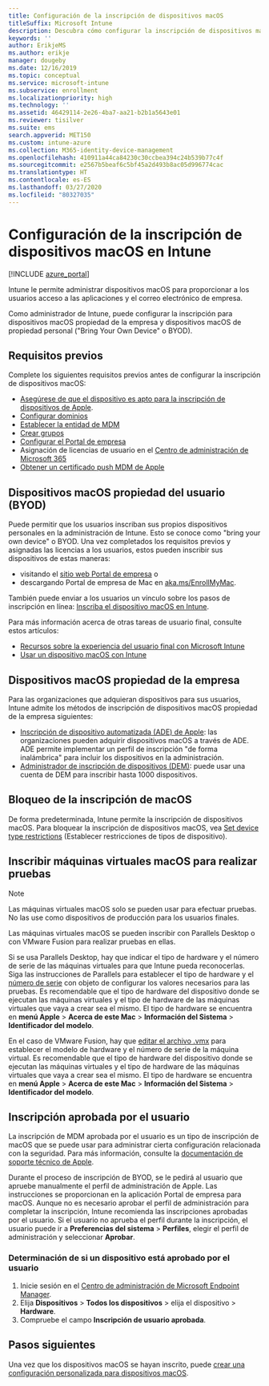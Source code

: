 ```yaml
---
title: Configuración de la inscripción de dispositivos macOS
titleSuffix: Microsoft Intune
description: Descubra cómo configurar la inscripción de dispositivos macOS en Intune.
keywords: ''
author: ErikjeMS
ms.author: erikje
manager: dougeby
ms.date: 12/16/2019
ms.topic: conceptual
ms.service: microsoft-intune
ms.subservice: enrollment
ms.localizationpriority: high
ms.technology: ''
ms.assetid: 46429114-2e26-4ba7-aa21-b2b1a5643e01
ms.reviewer: tisilver
ms.suite: ems
search.appverid: MET150
ms.custom: intune-azure
ms.collection: M365-identity-device-management
ms.openlocfilehash: 410911a44ca84230c30ccbea394c24b539b77c4f
ms.sourcegitcommit: e2567b5beaf6c5bf45a2d493b8ac05d996774cac
ms.translationtype: HT
ms.contentlocale: es-ES
ms.lasthandoff: 03/27/2020
ms.locfileid: "80327035"
---
```

# <a name="set-up-enrollment-for-macos-devices-in-intune"></a>Configuración de la inscripción de dispositivos macOS en Intune

[!INCLUDE [azure_portal](../includes/azure_portal.md)]

Intune le permite administrar dispositivos macOS para proporcionar a los usuarios acceso a las aplicaciones y el correo electrónico de empresa.

Como administrador de Intune, puede configurar la inscripción para dispositivos macOS propiedad de la empresa y dispositivos macOS de propiedad personal ("Bring Your Own Device" o BYOD). 

## <a name="prerequisites"></a>Requisitos previos

Complete los siguientes requisitos previos antes de configurar la inscripción de dispositivos macOS:

- [Asegúrese de que el dispositivo es apto para la inscripción de dispositivos de Apple](https://support.apple.com/en-us/HT204142#eligibility).
- [Configurar dominios](../fundamentals/custom-domain-name-configure.md)
- [Establecer la entidad de MDM](../fundamentals/mdm-authority-set.md)
- [Crear grupos](../fundamentals/groups-add.md)
- [Configurar el Portal de empresa](../apps/company-portal-app.md)
- Asignación de licencias de usuario en el [Centro de administración de Microsoft 365](https://go.microsoft.com/fwlink/p/?LinkId=698854)
- [Obtener un certificado push MDM de Apple](../enrollment/apple-mdm-push-certificate-get.md)

## <a name="user-owned-macos-devices-byod"></a>Dispositivos macOS propiedad del usuario (BYOD)

Puede permitir que los usuarios inscriban sus propios dispositivos personales en la administración de Intune. Esto se conoce como "bring your own device" o BYOD. Una vez completados los requisitos previos y asignadas las licencias a los usuarios, estos pueden inscribir sus dispositivos de estas maneras:
- visitando el [sitio web Portal de empresa](https://portal.manage.microsoft.com) o
- descargando Portal de empresa de Mac en [aka.ms/EnrollMyMac](https://aka.ms/EnrollMyMac).

También puede enviar a los usuarios un vínculo sobre los pasos de inscripción en línea: [Inscriba el dispositivo macOS en Intune](https://docs.microsoft.com/mem/intune/user-help/enroll-your-device-in-intune-macos-cp).

Para más información acerca de otras tareas de usuario final, consulte estos artículos:

- [Recursos sobre la experiencia del usuario final con Microsoft Intune](../fundamentals/end-user-educate.md)
- [Usar un dispositivo macOS con Intune](../user-help/enroll-your-device-in-intune-macos-cp.md)

## <a name="company-owned-macos-devices"></a>Dispositivos macOS propiedad de la empresa
Para las organizaciones que adquieran dispositivos para sus usuarios, Intune admite los métodos de inscripción de dispositivos macOS propiedad de la empresa siguientes:
- [Inscripción de dispositivo automatizada (ADE) de Apple](device-enrollment-program-enroll-macos.md): las organizaciones pueden adquirir dispositivos macOS a través de ADE. ADE permite implementar un perfil de inscripción "de forma inalámbrica" para incluir los dispositivos en la administración.
- [Administrador de inscripción de dispositivos (DEM)](device-enrollment-manager-enroll.md): puede usar una cuenta de DEM para inscribir hasta 1000 dispositivos.

## <a name="block-macos-enrollment"></a>Bloqueo de la inscripción de macOS
De forma predeterminada, Intune permite la inscripción de dispositivos macOS. Para bloquear la inscripción de dispositivos macOS, vea [Set device type restrictions](enrollment-restrictions-set.md) (Establecer restricciones de tipos de dispositivo).

## <a name="enroll-virtual-macos-machines-for-testing"></a>Inscribir máquinas virtuales macOS para realizar pruebas

> [!NOTE]
> Las máquinas virtuales macOS solo se pueden usar para efectuar pruebas. No las use como dispositivos de producción para los usuarios finales. 

Las máquinas virtuales macOS se pueden inscribir con Parallels Desktop o con VMware Fusion para realizar pruebas en ellas. 

Si se usa Parallels Desktop, hay que indicar el tipo de hardware y el número de serie de las máquinas virtuales para que Intune pueda reconocerlas. Siga las instrucciones de Parallels para establecer el tipo de hardware y el [número de serie](http://kb.parallels.com/123455) con objeto de configurar los valores necesarios para las pruebas. Es recomendable que el tipo de hardware del dispositivo donde se ejecutan las máquinas virtuales y el tipo de hardware de las máquinas virtuales que vaya a crear sea el mismo. El tipo de hardware se encuentra en **menú Apple** > **Acerca de este Mac** > **Información del Sistema** > **Identificador del modelo**. 

En el caso de VMware Fusion, hay que [editar el archivo .vmx](https://kb.vmware.com/s/article/1014782) para establecer el modelo de hardware y el número de serie de la máquina virtual. Es recomendable que el tipo de hardware del dispositivo donde se ejecutan las máquinas virtuales y el tipo de hardware de las máquinas virtuales que vaya a crear sea el mismo. El tipo de hardware se encuentra en **menú Apple** > **Acerca de este Mac** > **Información del Sistema** > **Identificador del modelo**. 

## <a name="user-approved-enrollment"></a>Inscripción aprobada por el usuario
La inscripción de MDM aprobada por el usuario es un tipo de inscripción de macOS que se puede usar para administrar cierta configuración relacionada con la seguridad. Para más información, consulte la [documentación de soporte técnico de Apple](https://support.apple.com/HT208019).  
 
Durante el proceso de inscripción de BYOD, se le pedirá al usuario que apruebe manualmente el perfil de administración de Apple. Las instrucciones se proporcionan en la aplicación Portal de empresa para macOS. Aunque no es necesario aprobar el perfil de administración para completar la inscripción, Intune recomienda las inscripciones aprobadas por el usuario. Si el usuario no aprueba el perfil durante la inscripción, el usuario puede ir a **Preferencias del sistema** > **Perfiles**, elegir el perfil de administración y seleccionar **Aprobar**.    

### <a name="find-out-if-a-device-is-user-approved"></a>Determinación de si un dispositivo está aprobado por el usuario
1. Inicie sesión en el [Centro de administración de Microsoft Endpoint Manager](https://go.microsoft.com/fwlink/?linkid=2109431).
2. Elija **Dispositivos** > **Todos los dispositivos** > elija el dispositivo > **Hardware**.
3. Compruebe el campo **Inscripción de usuario aprobada**.


## <a name="next-steps"></a>Pasos siguientes

Una vez que los dispositivos macOS se hayan inscrito, puede [crear una configuración personalizada para dispositivos macOS](../configuration/custom-settings-macos.md).
